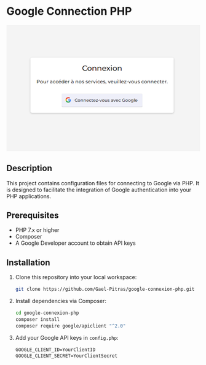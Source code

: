 # Google Connection PHP


![Logo du projet](./preview.PNG)

## Description

This project contains configuration files for connecting to Google via PHP. It is designed to facilitate the integration of Google authentication into your PHP applications.

## Prerequisites

- PHP 7.x or higher
- Composer
- A Google Developer account to obtain API keys

## Installation

1. Clone this repository into your local workspace:

    ```bash
    git clone https://github.com/Gael-Pitras/google-connexion-php.git
    ```

2. Install dependencies via Composer:

    ```bash
    cd google-connexion-php
    composer install
    composer require google/apiclient "^2.0"
    ```

3. Add your Google API keys in `config.php`:

    ```env
    GOOGLE_CLIENT_ID=YourClientID
    GOOGLE_CLIENT_SECRET=YourClientSecret
    ```


